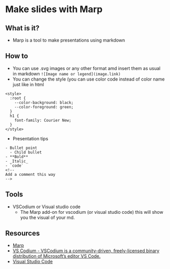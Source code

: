# Make slides with Marp

## What is it?

- Marp is a tool to make presentations using markdown

## How to

- You can use .svg images or any other format amd insert them as usual in markdown `![Image name or legend](image.link)`
- You can change the style (you can use color code instead of color name just like in html
```
<style>
  :root {
    --color-background: black; 
    --color-foreground: green;
  }
  h1 {
    font-family: Courier New;
  }
</style>
```
- Presentation tips

```
- Bullet point
  - Child bullet
- **Bold**
- _Italic_
- `code`
<!--
Add a comment this way
-->
```


## Tools

- VSCodium or Visual studio code
  - The Marp add-on for vscodium (or visual studio code) this will show you the visual of your md.

## Resources

- [Marp](https://marp.app/)
- [VS Codium - VSCodium is a community-driven, freely-licensed binary distribution of Microsoft’s editor VS Code.](https://vscodium.com/)
- [Visual Studio Code](https://code.visualstudio.com/)
